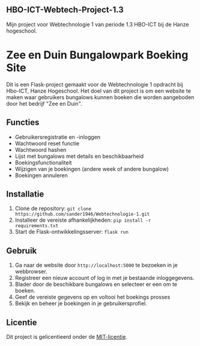 ## HBO-ICT-Webtech-Project-1.3
Mijn project voor Webtechnologie 1 van periode 1.3 HBO-ICT bij de Hanze hogeschool.

# Zee en Duin Bungalowpark Boeking Site

Dit is een Flask-project gemaakt voor de Webtechnologie 1 opdracht bij Hbo-ICT, Hanze Hogeschool. Het doel van dit project is om een website te maken waar gebruikers bungalows kunnen boeken die worden aangeboden door het bedrijf "Zee en Duin".

## Functies

- Gebruikersregistratie en -inloggen
- Wachtwoord reset functie
- Wachtwoord hashen
- Lijst met bungalows met details en beschikbaarheid
- Boekingsfunctionaliteit
- Wijzigen van je boekingen (andere week of andere bungalow)
- Boekingen annuleren

## Installatie

1. Clone de repository: `git clone https://github.com/sander1946/Webtechnologie-1.git`
2. Installeer de vereiste afhankelijkheden: `pip install -r requirements.txt`
3. Start de Flask-ontwikkelingsserver: `flask run`

## Gebruik

1. Ga naar de website door `http://localhost:5000` te bezoeken in je webbrowser.
2. Registreer een nieuw account of log in met je bestaande inloggegevens.
3. Blader door de beschikbare bungalows en selecteer er een om te boeken.
4. Geef de vereiste gegevens op en voltooi het boekings prosses
5. Bekijk en beheer je boekingen in je gebruikersprofiel.

## Licentie

Dit project is gelicentieerd onder de [MIT-licentie](https://opensource.org/licenses/MIT).
